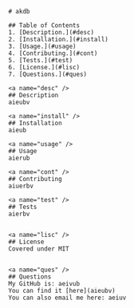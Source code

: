 
    # akdb

    ## Table of Contents
    1. [Description.](#desc)
    2. [Installation.](#install)
    3. [Usage.](#usage)
    4. [Contributing.](#cont)
    5. [Tests.](#test)
    6. [License.](#lisc)
    7. [Questions.](#ques)

    <a name="desc" />
    ## Description
    aieubv

    <a name="install" />
    ## Installation
    aieub 

    <a name="usage" />
    ## Usage 
    aierub

    <a name="cont" />
    ## Contributing
    aiuerbv

    <a name="test" />
    ## Tests
    aierbv

    
    <a name="lisc" />
    ## License
    Covered under MIT
  

    <a name="ques" />
    ## Questions
    My GitHub is: aeivub
    You can find it [here](aieubv)
    You can also email me here: aeiuv
